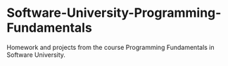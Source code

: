 # Software-University-Programming-Fundamentals
Homework and projects from the course Programming Fundamentals in Software University.

